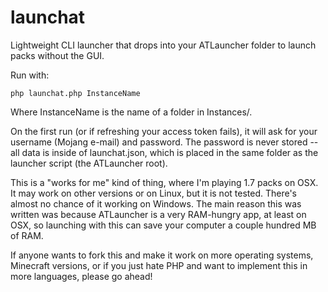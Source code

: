 launchat
========

Lightweight CLI launcher that drops into your ATLauncher folder to launch packs without the GUI.

Run with:

`php launchat.php InstanceName`

Where InstanceName is the name of a folder in Instances/.

On the first run (or if refreshing your access token fails), it will ask for your username (Mojang e-mail) 
and password. The password is never stored -- all data is inside of launchat.json, which is placed in the
same folder as the launcher script (the ATLauncher root).

This is a "works for me" kind of thing, where I'm playing 1.7 packs on OSX. It may work on other versions
or on Linux, but it is not tested. There's almost no chance of it working on Windows. The main reason this
was written was because ATLauncher is a very RAM-hungry app, at least on OSX, so launching with this can
save your computer a couple hundred MB of RAM.

If anyone wants to fork this and make it work on more operating systems, Minecraft versions, or if you
just hate PHP and want to implement this in more languages, please go ahead!
